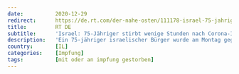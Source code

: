 ```yaml
---
date:          2020-12-29
redirect:      https://de.rt.com/der-nahe-osten/111178-israel-75-jahriger-stirbt-wenige/
title:         RT DE
subtitle:      'Israel: 75-Jähriger stirbt wenige Stunden nach Corona-Impfung'
description:   'Ein 75-jähriger israelischer Bürger wurde am Montag gegen Corona geimpft und starb wenige Stunden später an einem Herzinfarkt in seinem Haus. Bislang gäbe es keine Hinweise auf einen Zusammenhang zwischen dem Tod und dem Vakzin, so das Gesundheitsministerium des Landes.'
country:       [IL]
categories:    [Impfung]
tags:          [mit oder an impfung gestorben]
---
```

